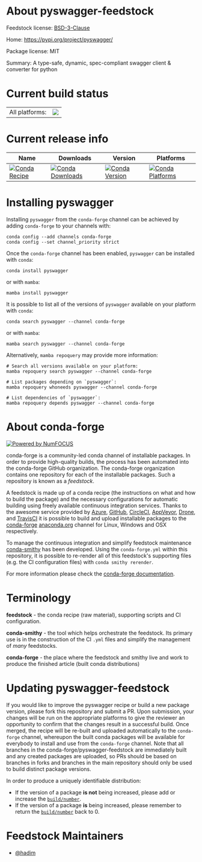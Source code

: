 About pyswagger-feedstock
=========================

Feedstock license: [BSD-3-Clause](https://github.com/conda-forge/pyswagger-feedstock/blob/main/LICENSE.txt)

Home: https://pypi.org/project/pyswagger/

Package license: MIT

Summary: A type-safe, dynamic, spec-compliant swagger client & converter for python

Current build status
====================


<table><tr><td>All platforms:</td>
    <td>
      <a href="https://dev.azure.com/conda-forge/feedstock-builds/_build/latest?definitionId=10012&branchName=main">
        <img src="https://dev.azure.com/conda-forge/feedstock-builds/_apis/build/status/pyswagger-feedstock?branchName=main">
      </a>
    </td>
  </tr>
</table>

Current release info
====================

| Name | Downloads | Version | Platforms |
| --- | --- | --- | --- |
| [![Conda Recipe](https://img.shields.io/badge/recipe-pyswagger-green.svg)](https://anaconda.org/conda-forge/pyswagger) | [![Conda Downloads](https://img.shields.io/conda/dn/conda-forge/pyswagger.svg)](https://anaconda.org/conda-forge/pyswagger) | [![Conda Version](https://img.shields.io/conda/vn/conda-forge/pyswagger.svg)](https://anaconda.org/conda-forge/pyswagger) | [![Conda Platforms](https://img.shields.io/conda/pn/conda-forge/pyswagger.svg)](https://anaconda.org/conda-forge/pyswagger) |

Installing pyswagger
====================

Installing `pyswagger` from the `conda-forge` channel can be achieved by adding `conda-forge` to your channels with:

```
conda config --add channels conda-forge
conda config --set channel_priority strict
```

Once the `conda-forge` channel has been enabled, `pyswagger` can be installed with `conda`:

```
conda install pyswagger
```

or with `mamba`:

```
mamba install pyswagger
```

It is possible to list all of the versions of `pyswagger` available on your platform with `conda`:

```
conda search pyswagger --channel conda-forge
```

or with `mamba`:

```
mamba search pyswagger --channel conda-forge
```

Alternatively, `mamba repoquery` may provide more information:

```
# Search all versions available on your platform:
mamba repoquery search pyswagger --channel conda-forge

# List packages depending on `pyswagger`:
mamba repoquery whoneeds pyswagger --channel conda-forge

# List dependencies of `pyswagger`:
mamba repoquery depends pyswagger --channel conda-forge
```


About conda-forge
=================

[![Powered by
NumFOCUS](https://img.shields.io/badge/powered%20by-NumFOCUS-orange.svg?style=flat&colorA=E1523D&colorB=007D8A)](https://numfocus.org)

conda-forge is a community-led conda channel of installable packages.
In order to provide high-quality builds, the process has been automated into the
conda-forge GitHub organization. The conda-forge organization contains one repository
for each of the installable packages. Such a repository is known as a *feedstock*.

A feedstock is made up of a conda recipe (the instructions on what and how to build
the package) and the necessary configurations for automatic building using freely
available continuous integration services. Thanks to the awesome service provided by
[Azure](https://azure.microsoft.com/en-us/services/devops/), [GitHub](https://github.com/),
[CircleCI](https://circleci.com/), [AppVeyor](https://www.appveyor.com/),
[Drone](https://cloud.drone.io/welcome), and [TravisCI](https://travis-ci.com/)
it is possible to build and upload installable packages to the
[conda-forge](https://anaconda.org/conda-forge) [anaconda.org](https://anaconda.org/)
channel for Linux, Windows and OSX respectively.

To manage the continuous integration and simplify feedstock maintenance
[conda-smithy](https://github.com/conda-forge/conda-smithy) has been developed.
Using the ``conda-forge.yml`` within this repository, it is possible to re-render all of
this feedstock's supporting files (e.g. the CI configuration files) with ``conda smithy rerender``.

For more information please check the [conda-forge documentation](https://conda-forge.org/docs/).

Terminology
===========

**feedstock** - the conda recipe (raw material), supporting scripts and CI configuration.

**conda-smithy** - the tool which helps orchestrate the feedstock.
                   Its primary use is in the construction of the CI ``.yml`` files
                   and simplify the management of *many* feedstocks.

**conda-forge** - the place where the feedstock and smithy live and work to
                  produce the finished article (built conda distributions)


Updating pyswagger-feedstock
============================

If you would like to improve the pyswagger recipe or build a new
package version, please fork this repository and submit a PR. Upon submission,
your changes will be run on the appropriate platforms to give the reviewer an
opportunity to confirm that the changes result in a successful build. Once
merged, the recipe will be re-built and uploaded automatically to the
`conda-forge` channel, whereupon the built conda packages will be available for
everybody to install and use from the `conda-forge` channel.
Note that all branches in the conda-forge/pyswagger-feedstock are
immediately built and any created packages are uploaded, so PRs should be based
on branches in forks and branches in the main repository should only be used to
build distinct package versions.

In order to produce a uniquely identifiable distribution:
 * If the version of a package **is not** being increased, please add or increase
   the [``build/number``](https://docs.conda.io/projects/conda-build/en/latest/resources/define-metadata.html#build-number-and-string).
 * If the version of a package **is** being increased, please remember to return
   the [``build/number``](https://docs.conda.io/projects/conda-build/en/latest/resources/define-metadata.html#build-number-and-string)
   back to 0.

Feedstock Maintainers
=====================

* [@hadim](https://github.com/hadim/)

